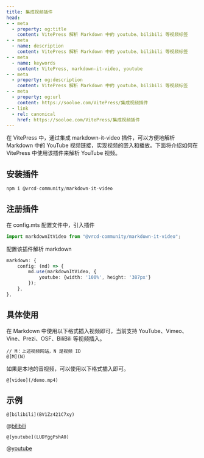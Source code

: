 ```yaml
---
title: 集成视频插件
head:
- - meta
  - property: og:title
    content: VitePress 解析 Markdown 中的 youtube、bilibili 等视频标签
- - meta
  - name: description
    content: VitePress 解析 Markdown 中的 youtube、bilibili 等视频标签
- - meta
  - name: keywords
    content: VitePress, markdown-it-video, youtube
- - meta
  - property: og:description
    content: VitePress 解析 Markdown 中的 youtube、bilibili 等视频标签
- - meta
  - property: og:url
    content: https://sooloe.com/VitePress/集成视频插件
- - link
  - rel: canonical
    href: https://sooloe.com/VitePress/集成视频插件
---
```


在 VitePress 中，通过集成 markdown-it-video 插件，可以方便地解析 Markdown 中的 YouTube 视频链接，实现视频的嵌入和播放。下面将介绍如何在 VitePress 中使用该插件来解析 YouTube 视频。

## 安装插件

```typescript
npm i @vrcd-community/markdown-it-video
```

## 注册插件

在 config.mts 配置文件中，引入插件

```typescript
import markdownItVideo from "@vrcd-community/markdown-it-video";
```

配置该插件解析 markdown

```typescript
markdown: {
    config: (md) => {
        md.use(markdownItVideo, {
            youtube: {width: '100%', height: '387px'}
        });
    },
},
```

## 具体使用

在 Markdown 中使用以下格式插入视频即可，当前支持 YouTube、Vimeo、Vine、Prezi、OSF、BiliBili 等视频插入。

```text
// M：上述视频网站，N 是视频 ID
@[M](N) 
```

如果是本地的音视频，可以使用以下格式插入即可。

```text
@[video](/demo.mp4)
```

## 示例

```text
@[bilibili](BV1Zz421C7xy)
```

@[bilibili](BV1Zz421C7xy)


```text
@[youtube](LUDYggPshA0)
```

@[youtube](LUDYggPshA0)
    
    
